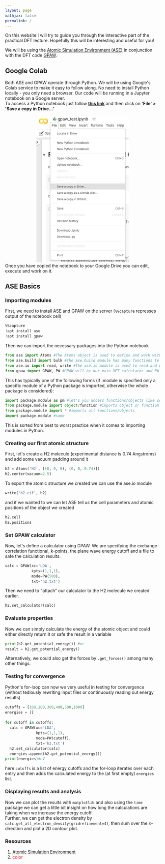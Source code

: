```yaml
---
layout: page
mathjax: false 
permalink: /
---
```


On this website I will try to guide you through the interactive part of the practical DFT lecture. Hopefully this will be interesting and useful for you!

We will be using the [Atomic Simulation Environment (ASE)](https://wiki.fysik.dtu.dk/ase/) in conjunction with the DFT code [GPAW](https://wiki.fysik.dtu.dk/gpaw/index.html).

## Google Colab ##
Both ASE and GPAW operate through Python. We will be using Google's Colab service to make it easy to follow along. No need to install Python 
locally - you only need a browser. Our code will be running in a Jupyter notebook on a Google server.<br/>
To access a Python notebook just follow [**this link**](https://colab.research.google.com/drive/1mofb8yD9rcwVFlBnwkrMf2rx3E1Pru6u) and then click on <b>'File' > 'Save a copy in Drive...'</b>
<center><img src="Images/colab.jpeg" alt="Google Colab: Copying a Python notebook to your Google Drive" style="width: 300px;"/><br/>
</center>
Once you have copied the notebook to your Google Drive you can edit, execute and work on it.

## ASE Basics ##

### Importing modules ###
First, we need to install ASE and GPAW on the server (`%%capture` represses output of the notebook cell)
```bash
%%capture
!apt install ase
!apt install gpaw
```
Then we can import the necessary packages into the Python notebook
```python
from ase import Atoms #The Atoms object is used to define and work with atomic structure in ASE 
from ase.build import bulk #The ase.build module has many functions to generate solids and molecules - very handy!
from ase.io import read, write #The ase.io module is used to read and write crystal/molecular structure files
from gpaw import GPAW, PW #GPAW will be our main DFT calculator and PW is the plane wave mode
```
This has typically one of the following forms (if .module is specified only a specific module of a Python package is imported, otherwise the whole package is considered):
```python
import package.module as pm #let's you access functions/objects like so: pm.function
from package.module import object/function #imports object or function from package.module
from package.module import * #imports all functions/objects
import package.module #same
```
This is sorted from best to worst practice when it comes to importing modules in Python.

### Creating our first atomic structure ###
First, let's create a H2 molecule (experimental distance is 0.74 Angstroms) and add some vacuum padding around it
```python
h2 = Atoms('H2', [(0, 0, 0), (0, 0, 0.74)])
h2.center(vacuum=2.5)
```
To export the atomic structure we created we can use the ase.io module
```python
write('h2.cif', h2)
```
and if we wanted to we can let ASE tell us the cell parameters and atomic positions of the object we created
```python
h2.cell
h2.positions
```
### Set GPAW calculator ###
Now, let's define a calculator using GPAW. We are specifying the exchange-correlation functional, *k*-points, the plane wave energy cutoff and a file to safe the calculation results.
```python
calc = GPAW(xc='LDA', 
            kpts=(1,1,1), 
            mode=PW(500), 
            txt='h2.txt')
```
Then we need to "attach" our calculator to the H2 molecule we created earlier.
```python
h2.set_calculator(calc)
```
### Evaluate properties ###
Now we can simply calculate the energy of the atomic object and could either directly return it or safe the result in a variable
```python
print(h2.get_potential_energy()) #or
result = h2.get_potential_energy()
```
Alternatively, we could also get the forces by `.get_forces()` among many other things.

### Testing for convergence ###
Python's for-loop can now we very useful in testing for convergence (without tediously rewriting input files or continuously reading out energy results)
```python
cutoffs = [100,200,300,400,500,1000]
energies = []

for cutoff in cutoffs:
  calc = GPAW(xc='LDA', 
              kpts=(1,1,1), 
              mode=PW(cutoff), 
              txt='h2.txt')
  h2.set_calculator(calc)
  energies.append(h2.get_potential_energy())
print(energies)#eV
```
here `cutoffs` is a list of energy cutoffs and the for-loop iterates over each entry and then adds the calculated energy to the (at first empty) `energies` list.

### Displaying results and analysis ###
Now we can plot the results with `matplotlib` and also using the `time` package we can get a little bit insight on how long the calculations 
are taking when we increase the energy cutoff.<br/>
Further, we can get the electron density by `calc.get_all_electron_density(gridrefinement=4)`, then sum over the *x*-direction and plot a 2D contour plot.


### Resources ###

1. [Atomic Simulation Environment](https://wiki.fysik.dtu.dk/ase/)
2. <font color="red">color</font>
